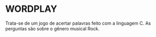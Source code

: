 # WORDPLAY
Trata-se de um jogo de acertar palavras feito com a linguagem C. As perguntas são sobre o gênero musical Rock.
